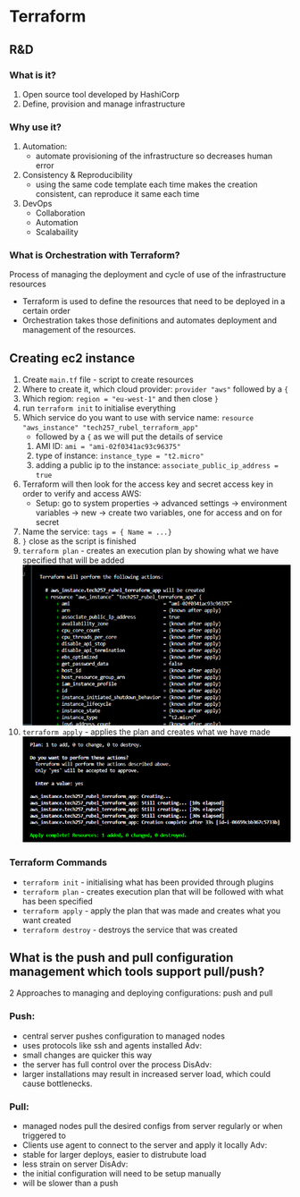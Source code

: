 # Terraform

## R&D
### What is it?
1. Open source tool developed by HashiCorp
2. Define, provision and manage infrastructure

### Why use it?
1. Automation: 
   - automate provisioning of the infrastructure so decreases human error
2. Consistency & Reproducibility
   - using the same code template each time makes the creation consistent, can reproduce it same each time
3. DevOps
   - Collaboration
   - Automation
   - Scalabaility

### What is Orchestration with Terraform?
Process of managing the deployment and cycle of use of the infrastructure resources
- Terraform is used to define the resources that need to be deployed in a certain order 
- Orchestration takes those definitions and automates deployment and management of the resources.


## Creating ec2 instance
1. Create `main.tf` file - script to create resources
2. Where to create it, which cloud provider: `provider "aws"` followed by a `{`
3. Which region: `region = "eu-west-1"` and then close `}`
4. run `terraform init` to initialise everything
5. Which service do you want to use with service name: `resource "aws_instance" "tech257_rubel_terraform_app"` 
   - followed by a `{` as we will put the details of service
   1. AMI ID: `ami = "ami-02f0341ac93c96375"`
   2. type of instance: `instance_type = "t2.micro"`
   3. adding a public ip to the instance: `associate_public_ip_address = true`
6. Terraform will then look for the access key and secret access key in order to verify and access AWS:
   - Setup: go to system properties -> advanced settings -> environment variables -> new -> create two variables, one for access and on for secret
7. Name the service: `tags = { Name = ...}`
8. `}` close as the script is finished
9. `terraform plan` - creates an execution plan by showing what we have specified that will be added
    ![alt text](ImagesTF/plan.png)
10. `terraform apply` - applies the plan and creates what we have made
    ![alt text](ImagesTF/apply.png)

### Terraform Commands
- `terraform init` - initialising what has been provided through plugins
- `terraform plan` - creates execution plan that will be followed with what has been specified
- `terraform apply` - apply the plan that was made and creates what you want created
- `terraform destroy` - destroys the service that was created

## What is the push and pull configuration management which tools support pull/push?
2 Approaches to managing and deploying configurations: push and pull

### Push:
- central server pushes configuration to managed nodes
- uses protocols like ssh and agents installed
Adv:
- small changes are quicker this way
- the server has full control over the process
DisAdv:
- larger installations may result in increased server load, which could cause bottlenecks.
  
### Pull:
- managed nodes pull the desired configs from server regularly or when triggered to
- Clients use agent to connect to the server and apply it locally
Adv:
- stable for larger deploys, easier to distrubute load
- less strain on server
DisAdv:
- the initial configuration will need to be setup manually
- will be slower than a push